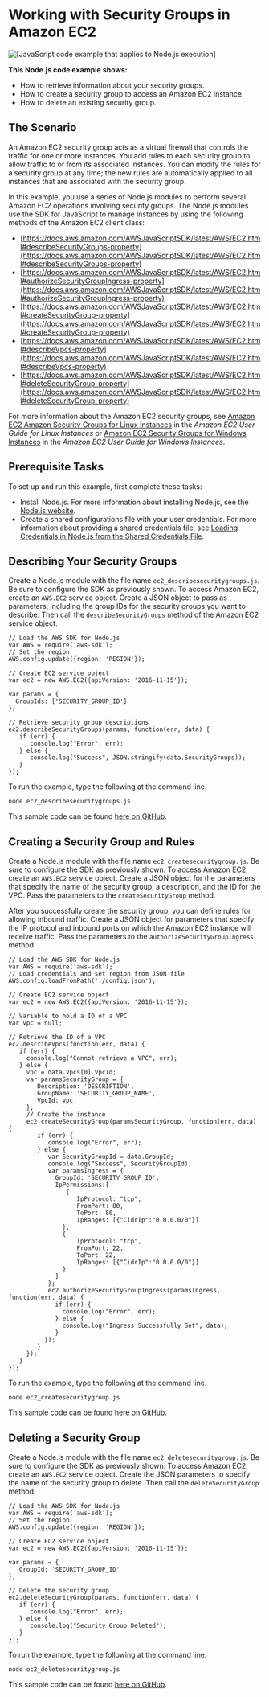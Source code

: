 # Working with Security Groups in Amazon EC2<a name="ec2-example-security-groups"></a>

![\[JavaScript code example that applies to Node.js execution\]](http://docs.aws.amazon.com/sdk-for-javascript/v3/developer-guide/images/nodeicon.png)

**This Node\.js code example shows:**
+ How to retrieve information about your security groups\.
+ How to create a security group to access an Amazon EC2 instance\.
+ How to delete an existing security group\.

## The Scenario<a name="ec2-example-security-groups-scenario"></a>

An Amazon EC2 security group acts as a virtual firewall that controls the traffic for one or more instances\. You add rules to each security group to allow traffic to or from its associated instances\. You can modify the rules for a security group at any time; the new rules are automatically applied to all instances that are associated with the security group\.

In this example, you use a series of Node\.js modules to perform several Amazon EC2 operations involving security groups\. The Node\.js modules use the SDK for JavaScript to manage instances by using the following methods of the Amazon EC2 client class:
+ [https://docs.aws.amazon.com/AWSJavaScriptSDK/latest/AWS/EC2.html#describeSecurityGroups-property](https://docs.aws.amazon.com/AWSJavaScriptSDK/latest/AWS/EC2.html#describeSecurityGroups-property)
+ [https://docs.aws.amazon.com/AWSJavaScriptSDK/latest/AWS/EC2.html#authorizeSecurityGroupIngress-property](https://docs.aws.amazon.com/AWSJavaScriptSDK/latest/AWS/EC2.html#authorizeSecurityGroupIngress-property)
+ [https://docs.aws.amazon.com/AWSJavaScriptSDK/latest/AWS/EC2.html#createSecurityGroup-property](https://docs.aws.amazon.com/AWSJavaScriptSDK/latest/AWS/EC2.html#createSecurityGroup-property)
+ [https://docs.aws.amazon.com/AWSJavaScriptSDK/latest/AWS/EC2.html#describeVpcs-property](https://docs.aws.amazon.com/AWSJavaScriptSDK/latest/AWS/EC2.html#describeVpcs-property)
+ [https://docs.aws.amazon.com/AWSJavaScriptSDK/latest/AWS/EC2.html#deleteSecurityGroup-property](https://docs.aws.amazon.com/AWSJavaScriptSDK/latest/AWS/EC2.html#deleteSecurityGroup-property)

For more information about the Amazon EC2 security groups, see [Amazon EC2 Amazon Security Groups for Linux Instances](https://docs.aws.amazon.com/AWSEC2/latest/UserGuide/using-network-security.html) in the *Amazon EC2 User Guide for Linux Instances* or [Amazon EC2 Security Groups for Windows Instances](https://docs.aws.amazon.com/AWSEC2/latest/WindowsGuide/using-network-security.html) in the *Amazon EC2 User Guide for Windows Instances*\.

## Prerequisite Tasks<a name="ec2-example-security-groups-prerequisites"></a>

To set up and run this example, first complete these tasks:
+ Install Node\.js\. For more information about installing Node\.js, see the [Node\.js website](https://nodejs.org)\.
+ Create a shared configurations file with your user credentials\. For more information about providing a shared credentials file, see [Loading Credentials in Node\.js from the Shared Credentials File](loading-node-credentials-shared.md)\.

## Describing Your Security Groups<a name="ec2-example-security-groups-describing"></a>

Create a Node\.js module with the file name `ec2_describesecuritygroups.js`\. Be sure to configure the SDK as previously shown\. To access Amazon EC2, create an `AWS.EC2` service object\. Create a JSON object to pass as parameters, including the group IDs for the security groups you want to describe\. Then call the `describeSecurityGroups` method of the Amazon EC2 service object\.

```
// Load the AWS SDK for Node.js
var AWS = require('aws-sdk');
// Set the region 
AWS.config.update({region: 'REGION'});

// Create EC2 service object
var ec2 = new AWS.EC2({apiVersion: '2016-11-15'});

var params = {
  GroupIds: ['SECURITY_GROUP_ID']
};

// Retrieve security group descriptions
ec2.describeSecurityGroups(params, function(err, data) {
   if (err) {
      console.log("Error", err);
   } else {
      console.log("Success", JSON.stringify(data.SecurityGroups));
   }
});
```

To run the example, type the following at the command line\.

```
node ec2_describesecuritygroups.js
```

This sample code can be found [here on GitHub](https://github.com/awsdocs/aws-doc-sdk-examples/blob/master/javascript/example_code/ec2/ec2_describesecuritygroups.js)\.

## Creating a Security Group and Rules<a name="ec2-example-security-groups-creating"></a>

Create a Node\.js module with the file name `ec2_createsecuritygroup.js`\. Be sure to configure the SDK as previously shown\. To access Amazon EC2, create an `AWS.EC2` service object\. Create a JSON object for the parameters that specify the name of the security group, a description, and the ID for the VPC\. Pass the parameters to the `createSecurityGroup` method\.

After you successfully create the security group, you can define rules for allowing inbound traffic\. Create a JSON object for parameters that specify the IP protocol and inbound ports on which the Amazon EC2 instance will receive traffic\. Pass the parameters to the `authorizeSecurityGroupIngress` method\.

```
// Load the AWS SDK for Node.js
var AWS = require('aws-sdk');
// Load credentials and set region from JSON file
AWS.config.loadFromPath('./config.json');

// Create EC2 service object
var ec2 = new AWS.EC2({apiVersion: '2016-11-15'});

// Variable to hold a ID of a VPC
var vpc = null;

// Retrieve the ID of a VPC
ec2.describeVpcs(function(err, data) {
   if (err) {
     console.log("Cannot retrieve a VPC", err);
   } else {
     vpc = data.Vpcs[0].VpcId;
     var paramsSecurityGroup = {
        Description: 'DESCRIPTION',
        GroupName: 'SECURITY_GROUP_NAME',
        VpcId: vpc
     };
     // Create the instance
     ec2.createSecurityGroup(paramsSecurityGroup, function(err, data) {
        if (err) {
           console.log("Error", err);
        } else {
           var SecurityGroupId = data.GroupId;
           console.log("Success", SecurityGroupId);
           var paramsIngress = {
             GroupId: 'SECURITY_GROUP_ID',
             IpPermissions:[
                {
                   IpProtocol: "tcp",
                   FromPort: 80,
                   ToPort: 80,
                   IpRanges: [{"CidrIp":"0.0.0.0/0"}]
               },
               {
                   IpProtocol: "tcp",
                   FromPort: 22,
                   ToPort: 22,
                   IpRanges: [{"CidrIp":"0.0.0.0/0"}]
               }
             ]
           };
           ec2.authorizeSecurityGroupIngress(paramsIngress, function(err, data) {
             if (err) {
               console.log("Error", err);
             } else {
               console.log("Ingress Successfully Set", data);
             }
          });
        }
     });
   }
});
```

To run the example, type the following at the command line\.

```
node ec2_createsecuritygroup.js
```

This sample code can be found [here on GitHub](https://github.com/awsdocs/aws-doc-sdk-examples/blob/master/javascript/example_code/ec2/ec2_createsecuritygroup.js)\.

## Deleting a Security Group<a name="ec2-example-security-groups-deleting"></a>

Create a Node\.js module with the file name `ec2_deletesecuritygroup.js`\. Be sure to configure the SDK as previously shown\. To access Amazon EC2, create an `AWS.EC2` service object\. Create the JSON parameters to specify the name of the security group to delete\. Then call the `deleteSecurityGroup` method\.

```
// Load the AWS SDK for Node.js
var AWS = require('aws-sdk');
// Set the region 
AWS.config.update({region: 'REGION'});

// Create EC2 service object
var ec2 = new AWS.EC2({apiVersion: '2016-11-15'});

var params = {
   GroupId: 'SECURITY_GROUP_ID'
};

// Delete the security group
ec2.deleteSecurityGroup(params, function(err, data) {
   if (err) {
      console.log("Error", err);
   } else {
      console.log("Security Group Deleted");
   }
});
```

To run the example, type the following at the command line\.

```
node ec2_deletesecuritygroup.js
```

This sample code can be found [here on GitHub](https://github.com/awsdocs/aws-doc-sdk-examples/blob/master/javascript/example_code/ec2/ec2_deletesecuritygroup.js)\.